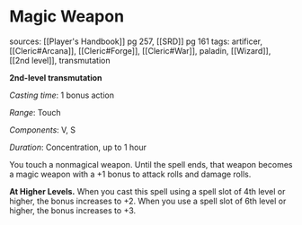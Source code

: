# Magic Weapon
sources: [[Player's Handbook]] pg 257, [[SRD]] pg 161
tags: artificer, [[Cleric#Arcana]], [[Cleric#Forge]], [[Cleric#War]], paladin, [[Wizard]], [[2nd level]], transmutation

**2nd-level transmutation**

*Casting time*: 1 bonus action

*Range*: Touch

*Components*: V, S

*Duration*: Concentration, up to 1 hour

You touch a nonmagical weapon. Until the spell ends, that weapon becomes a magic weapon with a +1 bonus to attack rolls and damage rolls.

**At Higher Levels.** When you cast this spell using a spell slot of 4th level or higher, the bonus increases to +2. When you use a spell slot of 6th level or higher, the bonus increases to +3.
